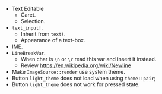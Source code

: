 * Text Editable
    - Caret.
    - Selection.
* `text_input!`.
    - Inherit from `text!`.
    - Appearance of a text-box.
* IME.
* `LineBreakVar`.
    - When char is `\n` or `\r` read this var and insert it instead. 
    - Review https://en.wikipedia.org/wiki/Newline
* Make `ImageSource::render` use system theme.
* Button `light_theme` does not load when using `theme::pair`;
* Button `light_theme` does not work for pressed state.
